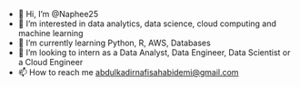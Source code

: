 - 👋 Hi, I’m @Naphee25
- 👀 I’m interested in data analytics, data science, cloud computing and machine learning
- 🌱 I’m currently learning Python, R, AWS, Databases
- 💞️ I’m looking to intern as a Data Analyst, Data Engineer, Data Scientist or a Cloud Engineer
- 📫 How to reach me abdulkadirnafisahabidemi@gmail.com

<!---
Naphee25/Naphee25 is a ✨ special ✨ repository because its `README.md` (this file) appears on your GitHub profile.
You can click the Preview link to take a look at your changes.
--->
